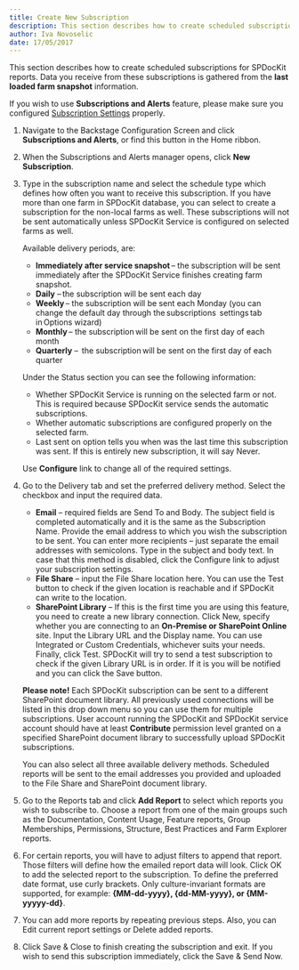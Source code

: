 ```yaml
---
title: Create New Subscription
description: This section describes how to create scheduled subscriptions for SPDocKit reports. 
author: Iva Novoselic
date: 17/05/2017
---
```


This section describes how to create scheduled subscriptions for SPDocKit reports. Data you receive from these subscriptions is gathered from the __last loaded farm snapshot__ information.

If you wish to use __Subscriptions and Alerts__ feature, please make sure you configured [Subscription Settings](#internal/get-to-know-spdockit/backstage-screen/options-wizard.md#subscription-settings) properly.

1. Navigate to the Backstage Configuration Screen and click __Subscriptions and Alerts__, or find this button in the Home ribbon.
1. When the Subscriptions and Alerts manager opens, click __New Subscription__.

1. Type in the subscription name and select the schedule type which defines how often you want to receive this subscription. If you have more than one farm in SPDocKit database, you can select to create a subscription for the non-local farms as well. These subscriptions will not be sent automatically unless SPDocKit Service is configured on selected farms as well.

     Available delivery periods, are:

    * __Immediately after service snapshot__ – the subscription will be sent immediately after the SPDocKit Service finishes creating farm snapshot.
   * __Daily__ – the subscription will be sent each day
   * __Weekly__ – the subscription will be sent each Monday (you can change the default day through the subscriptions  settings tab in Options wizard)
   * __Monthly__ – the subscription will be sent on the first day of each month
   * __Quarterly__ –  the subscription will be sent on the first day of each quarter

   Under the Status section you can see the following information:

   * Whether SPDocKit Service is running on the selected farm or not. This is required because SPDocKit service sends the automatic subscriptions.
   * Whether automatic subscriptions are configured properly on the selected farm.
   * Last sent on option tells you when was the last time this subscription was sent. If this is entirely new subscription, it will say Never.

   Use __Configure__ link to change all of the required settings.

1. Go to the Delivery tab and set the preferred delivery method.  Select the checkbox and input the required data.

   * __Email__ – required fields are Send To and Body. The subject field is completed automatically and it is the same as the Subscription Name. Provide the email address to which you wish the subscription to be sent. You can enter more recipients – just separate the email addresses with semicolons. Type in the subject and body text. In case that this method is disabled, click the Configure link to adjust your subscription settings.
   * __File Share__ – input the File Share location here. You can use the Test button to check if the given location is reachable and if SPDocKit can write to the location.
   * __SharePoint Library__ – If this is the first time you are using this feature, you need to create a new library connection. Click New, specify whether you are connecting to an __On-Premise or SharePoint Online__ site. Input the Library URL and the Display name. You can use Integrated or Custom Credentials, whichever suits your needs. Finally, click Test. SPDocKit will try to send a test subscription to check if the given Library URL is in order. If it is you will be notified and you can click the Save button.

   __Please note!__ Each SPDocKit subscription can be sent to a different SharePoint document library. All previously used connections will be listed in this drop down menu so you can use them for multiple subscriptions. User account running the SPDocKit and SPDocKit service account should have at least __Contribute__ permission level granted on a specified SharePoint document library to successfully upload SPDocKit subscriptions.

   You can also select all three available delivery methods. Scheduled reports will be sent to the email addresses you provided and uploaded to the File Share and SharePoint document library.

1. Go to the Reports tab and click __Add Report__ to select which reports you wish to subscribe to. Choose a report from one of the main groups such as the Documentation, Content Usage, Feature reports, Group Memberships, Permissions, Structure, Best Practices and Farm Explorer reports.

1. For certain reports, you will have to adjust filters to append that report. Those filters will define how the emailed report data will look. Click OK to add the selected report to the subscription.
To define the preferred date format, use curly brackets. Only culture-invariant formats are supported, for example: __{MM-dd-yyyy}, {dd-MM-yyyy}, or {MM-yyyyy-dd}__.

1. You can add more reports by repeating previous steps. Also, you can Edit current report settings or Delete added reports.

1. Click Save & Close to finish creating the subscription and exit. If you wish to send this subscription immediately, click the Save & Send Now.
